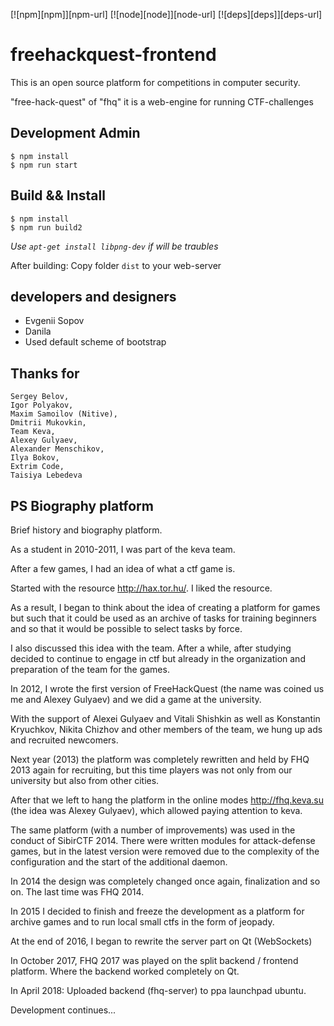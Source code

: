 [![npm][npm]][npm-url]
[![node][node]][node-url]
[![deps][deps]][deps-url]

# freehackquest-frontend

This is an open source platform for competitions in computer security.

"free-hack-quest" of "fhq" it is a web-engine for running CTF-challenges

## Development Admin

```
$ npm install
$ npm run start
```

## Build && Install

```
$ npm install
$ npm run build2
```

*Use `apt-get install libpng-dev` if will be traubles*


After building: Copy folder `dist` to your web-server

## developers and designers

* Evgenii Sopov
* Danila
* Used default scheme of bootstrap

## Thanks for

	Sergey Belov,
	Igor Polyakov,
	Maxim Samoilov (Nitive),
	Dmitrii Mukovkin,
	Team Keva,
	Alexey Gulyaev,
	Alexander Menschikov,
	Ilya Bokov,
	Extrim Code,
	Taisiya Lebedeva

	
## PS Biography platform

Brief history and biography platform.

As a student in 2010-2011, I was part of the keva team.

After a few games, I had an idea of what a ctf game is.

Started with the resource http://hax.tor.hu/. I liked the resource.

As a result, I began to think about the idea of creating a platform for games but such that it could be used as an archive of tasks for training beginners and so that it would be possible to select tasks by force.

I also discussed this idea with the team. After a while, after studying decided to continue to engage in ctf but already in the organization and preparation of the team for the games.

In 2012, I wrote the first version of FreeHackQuest (the name was coined us me and Alexey Gulyaev) and we did a game at the university.

With the support of Alexei Gulyaev and Vitali Shishkin as well as Konstantin Kryuchkov, Nikita Chizhov and other members of the team, we hung up ads and recruited newcomers.

Next year (2013) the platform was completely rewritten and held by FHQ 2013 again for recruiting, but this time players was not only from our university but also from other cities.

After that we left to hang the platform in the online modes http://fhq.keva.su (the idea was Alexey Gulyaev), which allowed paying attention to keva.

The same platform (with a number of improvements) was used in the conduct of SibirCTF 2014. There were written modules for attack-defense games, but in the latest version were removed due to the complexity of the configuration and the start of the additional daemon.

In 2014 the design was completely changed once again, finalization and so on. The last time was FHQ 2014.

In 2015 I decided to finish and freeze the development as a platform for archive games and to run local small ctfs in the form of jeopady.

At the end of 2016, I began to rewrite the server part on Qt (WebSockets)

In October 2017, FHQ 2017 was played on the split backend / frontend platform. Where the backend worked completely on Qt.

In April 2018: Uploaded backend (fhq-server) to ppa launchpad ubuntu.

Development continues...


